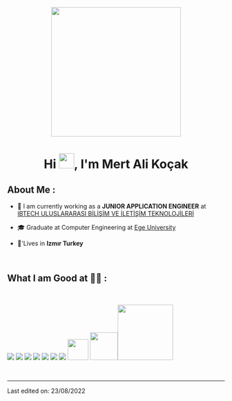 <div align="center" width="50">
    <img alt="" src="./assets/oh hi there.png" width="300"/>
</div>
<h1 align="center">Hi <img src="https://media.giphy.com/media/hvRJCLFzcasrR4ia7z/giphy.gif" width="35">, I'm Mert Ali Koçak</h1>



## About Me :

- 🏢 I am currently working as a **JUNIOR APPLICATION ENGINEER** at [IBTECH ULUSLARARASI BİLİŞİM VE İLETİŞİM TEKNOLOJİLERİ](https://www.ibtech.com.tr/)

- 🎓 Graduate at Computer Engineering at [Ege University](https://bilmuh.ege.edu.tr)
- 🏡'Lives in **Izmır Turkey**


<br>


## What I am Good at 🧑‍💻 :

<br>

<img src="https://img.icons8.com/color/48/000000/html-5--v1.png"/> <img src="https://img.icons8.com/color/48/000000/css3.png"/> <img src="https://img.icons8.com/color/48/000000/sass.png"/> <img src="https://img.icons8.com/color/48/000000/javascript--v1.png"/> <img src="https://img.icons8.com/office/48/000000/react.png"/>  <img src="https://img.icons8.com/color/48/000000/mongodb.png"/> 
<img src="https://img.icons8.com/color/48/000000/npm.png"/> <img src="https://img.icons8.com/fluency/344/tailwind_css.png" width="48"/>
<img src="https://img.icons8.com/color/344/nodejs.png" width="64"/><img src="https://upload.wikimedia.org/wikipedia/commons/6/64/Expressjs.png" width="128"/>







<br>


---



Last edited on: 23/08/2022
